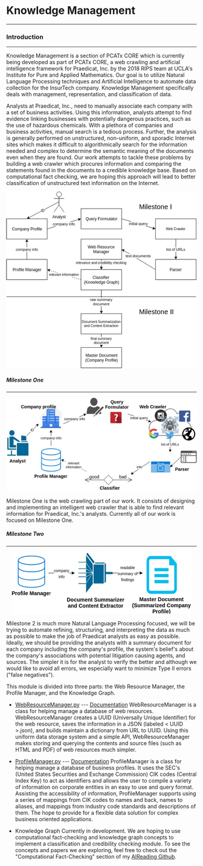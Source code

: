 # Knowledge Management
-------------------------------

### Introduction
----------------

Knowledge Management is a section of PCATx CORE which is currently being developed as part of PCATx CORE, a web crawling and artificial intelligence framework for Praedicat, Inc. by the 2018 RIPS team at UCLA's Institute for Pure and Applied Mathematics. Our goal is to utilize Natural Language Processing techniques and Artificial Intelligence to automate data collection for the InsurTech company. Knowledge Management specifically deals with management, representation, and classification of data.

Analysts at Praedicat, Inc., need to manually associate each company with a set of business activities. Using this information, analysts attempt to find evidence linking businesses with potentially dangerous practices, such as the use of hazardous chemicals. With a plethora of companies and business activities, manual search is a tedious process. Further, the analysis is generally performed on unstructured, non-uniform, and sporadic Internet sites which makes it difficult to algorithmically search for the information needed and complex to determine the semantic meaning of the documents even when they are found. Our work attempts to tackle these problems by building a web crawler which procures information and comparing the statements found in the documents to a credible knowledge base. Based on computational fact checking, we are hoping this approach will lead to better classification of unstructured text information on the Internet.

<div align="center">
  <img alt="Diagram of PCATx Core Architecture" src="/img/PCATxCOREArchitecture.jpg">
</div>

##### Milestone One
-----------------

<div align="center">
  <img alt="Diagram of Milestone 1 of the PCATx Core Architecture" src="/img/Milestone1.jpg">
</div>

Milestone One is the web crawling part of our work. It consists of designing and implementing an intelligent web crawler that is able to find relevant information for Praedicat, Inc.'s analysts. Currently all of our work is focused on Milestone One.

##### Milestone Two
------------------

<div align="center">
  <img alt="Diagram of Milestone 2 of the PCATx Core Architecture" src="/img/Milestone2.jpg">
</div>

Milestone 2 is much more Natural Language Processing focused, we will be trying to automate refining, structuring, and interpreting the data as much as possible to make the job of Praedicat analysts as easy as possible. Ideally, we should be providing the analysts with a summary document for each company including the company's profile, the system's belief's about the company's associations with potential litigation causing agents, and sources. The simpler it is for the analyst to verify the better and although we would like to avoid all errors, we especially want to minimize Type II errors ("false negatives").

This module is divided into three parts: the Web Resource Manager, the Profile Manager, and the Knowledge Graph.

* [WebResourceManager.py](WebResourceManager.py) --- [Documentation](docs/WebResourceManager.md)
WebResourceManager is a class for helping manage a database of web resources. WebResourceManager creates a UUID (Universally Unique Identifier) for the web resource, saves the information in a JSON (labeled < UUID >.json), and builds maintain a dictionary from  URL to UUID. Using this uniform data storage system and a simple API, WebResourceManager makes storing and querying the contents and source files (such as HTML and PDF) of web resources much simpler.

* [ProfileManager.py](ProfileManager.py) --- [Documentation](docs/ProfileManager.md)
ProfileManager is a class for helping manage a database of business profiles. It uses the SEC's (United States Securities and Exchange Commission) CIK codes (Central Index Key) to act as identifiers and allows the user to compile a variety of information on corporate entities in an easy to use and query format. Assisting the accessibility of information, ProfileManager supports using a series of mappings from CIK codes to names and back, names to aliases, and mappings from industry code standards and descriptions of them. The hope to provide for a flexible data solution for complex business oriented applications.

* Knowledge Graph
Currently in development. We are hoping to use computational fact-checking and knowledge graph concepts to implement a classification and credibility checking module. To see the concepts and papers we are exploring, feel free to check out the "Computational Fact-Checking" section of my [AIReading Github](https://github.com/alexandermichels/AIReading#computational-fact-checking).
